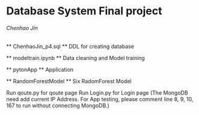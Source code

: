 # Database System Final project
###### Chenhao Jin
  
    
    
** ChenhaoJin_p4.sql **
DDL for creating database

** modeltrain.ipynb **
Data cleaning and Model training 

** pytonApp **
Application

** RandomForestModel **
Six RadomForest Model


Run qoute.py for qoute page 
Run Login.py for Login page
(The MongoDB need add current IP Address. For App testing, please comment line 8, 9, 10, 167 to run without connecting MongoDB.)
